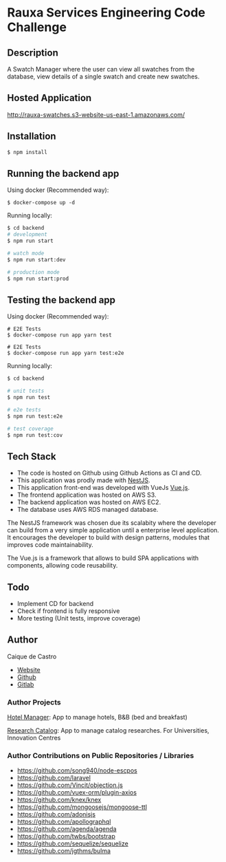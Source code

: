 # Rauxa Services Engineering Code Challenge

## Description

A Swatch Manager where the user can view all swatches from the database, view
details of a single swatch and create new swatches.

## Hosted Application

http://rauxa-swatches.s3-website-us-east-1.amazonaws.com/

## Installation

```bash
$ npm install
```

## Running the backend app

Using docker (Recommended way):

```
$ docker-compose up -d
```

Running locally:

```bash
$ cd backend
# development
$ npm run start

# watch mode
$ npm run start:dev

# production mode
$ npm run start:prod
```

## Testing the backend app

Using docker (Recommended way):

```
# E2E Tests
$ docker-compose run app yarn test

# E2E Tests
$ docker-compose run app yarn test:e2e
```

Running locally:

```bash
$ cd backend

# unit tests
$ npm run test

# e2e tests
$ npm run test:e2e

# test coverage
$ npm run test:cov
```

## Tech Stack

* The code is hosted on Github using Github Actions as CI and CD.
* This application was prodly made with [NestJS](http://nestjs.com/).
* This application front-end was developed with VueJs [Vue.js](https://vuejs.org/).
* The frontend application was hosted on AWS S3.
* The backend application was hosted on AWS EC2.
* The database uses AWS RDS managed database.

The NestJS framework was chosen due its scalabity where the developer can build
from a very simple application until a enterprise level application. It
encourages the developer to build with design patterns, modules that improves
code maintainability.

The Vue.js is a framework that allows to build SPA applications with components,
allowing code reusability.

## Todo

* Implement CD for backend
* Check if frontend is fully responsive
* More testing (Unit tests, improve coverage)

## Author

Caique de Castro

* [Website](https://caiquecastro.com/)
* [Github](https://github.com/caiquecastro)
* [Gitlab](https://gitlab.com/caiquecastro)

### Author Projects

[Hotel Manager](https://github.com/caiquecastro/hotel-manager):
App to manage hotels, B&B (bed and breakfast)

[Research Catalog](https://github.com/caiquecastro/research-catalog):
App to manage catalog researches. For Universities, Innovation Centres

### Author Contributions on Public Repositories / Libraries

* https://github.com/song940/node-escpos
* https://github.com/laravel
* https://github.com/Vincit/objection.js
* https://github.com/vuex-orm/plugin-axios
* https://github.com/knex/knex
* https://github.com/mongoosejs/mongoose-ttl
* https://github.com/adonisjs
* https://github.com/apollographql
* https://github.com/agenda/agenda
* https://github.com/twbs/bootstrap
* https://github.com/sequelize/sequelize
* https://github.com/jgthms/bulma
